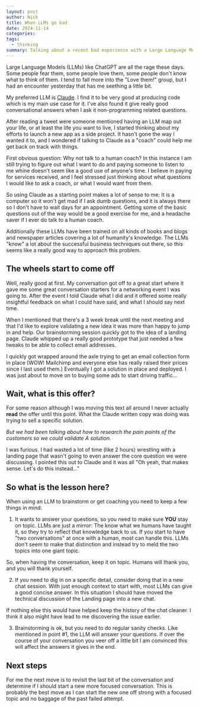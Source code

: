 ```yaml
---
layout: post
author: Nick
title: When LLMs go bad
date: 2024-11-14
categories: 
tags:
  - thinking
summary: Talking about a recent bad experience with a Large Language Model
---
```


Large Language Models (LLMs) like ChatGPT are all the rage these days. Some people fear them, some people love them, some people don't know what to think of them. I tend to fall more into the "Love them!" group, but I had an encounter yesterday that has me seething a little bit.

My preferred LLM is [Claude](https://claude.ai). I find it to be very good at producing code which is my main use case for it. I've also found it give really good conversational answers when I ask it non-programming related questions.

After reading a tweet were someone mentioned having an LLM map out your life, or at least the life you want to live, I started thinking about my efforts to launch a new app as a side project. It hasn't gone the way I wanted it to, and I wondered if talking to Claude as a "coach" could help me get back on track with things.

First obvious question: Why not talk to a human coach? In this instance I am still trying to figure out what I want to do and paying someone to listen to me whine doesn't seem like a good use of anyone's time. I believe in paying for services received, and I feel stressed just thinking about what questions I would like to ask a coach, or what I would want from them.

So using Claude as a starting point makes a lot of sense to me: It is a computer so it won't get mad if I ask dumb questions, and it is always there so I don't have to wait days for an appointment. Getting some of the basic questions out of the way would be a good exercise for me, and a headache saver if I ever do talk to a human coach.

Additionally these LLMs have been trained on all kinds of books and blogs and newspaper articles covering a lot of humanity's knowledge. The LLMs "know" a lot about the successful business techniques out there, so this seems like a really good way to approach this problem.

## The wheels start to come off

Well, really good at first. My conversation got off to a great start where it gave me some great conversation starters for a networking event I was going to. After the event I told Claude what I did and it offered some really insightful feedback on what I could have said, and what I should say next time.

When I mentioned that there's a 3 week break until the next meeting and that I'd like to explore validating a new idea it was more than happy to jump in and help. Our brainstorming session quickly got to the idea of a landing page. Claude whipped up a really good prototype that just needed a few tweaks to be able to collect email addresses.

I quickly got wrapped around the axle trying to get an email collection form in place (WOW! Mailchimp and everyone else has really raised their prices since I last used them.) Eventually I got a solution in place and deployed. I was just about to move on to buying some ads to start driving traffic...

## Wait, what is this offer?

For some reason although I was moving this text all around I never actually **read** the offer until this point. What the Claude written copy was doing was trying to sell a specific solution.

*But we had been talking about how to research the pain points of the customers so we could validate A solution.*

I was furious. I had wasted a lot of time (like 2 hours) wrestling with a landing page that wasn't going to even answer the core question we were discussing. I pointed this out to Claude and it was all "Oh yeah, that makes sense. Let's do this instead..."

## So what is the lesson here?

When using an LLM to brainstorm or get coaching you need to keep a few things in mind:

1. It wants to answer your questions, so you need to make sure **YOU** stay on topic.
LLMs are just a mirror: The know what we humans have taught it, so they try to reflect that knowledge back to us. If you start to have "two conversations" at once with a human, most can handle this. LLMs don't seem to make that distinction and instead try to meld the two topics into one giant topic.

So, when having the conversation, keep it on topic. Humans will thank you, and you will thank yourself.

2. If you need to dig in on a specific detail, consider doing that in a new chat session.
With just enough context to start with, most LLMs can give a good concise answer. In this situation I should have moved the technical discussion of the Landing page into a new chat. 

If nothing else this would have helped keep the history of the chat cleaner. I think it also might have lead to me discovering the issue earlier.

3. Brainstorming is ok, but you need to do regular sanity checks.
Like mentioned in point #1, the LLM will answer your questions. If over the course of your conversation you veer off a little bit I am convinced this will affect the answers it gives in the end.

## Next steps
For me the next move is to revisit the last bit of the conversation and determine if I should start a new more focused conversation. This is probably the best move as I can start the new one off strong with a focused topic and no baggage of the past failed attempt.
